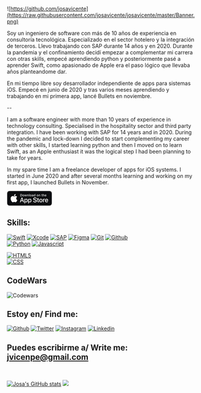 <!--# ![https://github.com/josavicente](https://raw.githubusercontent.com/mouredev/mouredev/master/mouredev_emote.png) Hello, my name Josa -->

![https://github.com/josavicente](https://raw.githubusercontent.com/josavicente/josavicente/master/Banner.png)

Soy un ingeniero de software con más de 10 años de experiencia en consultoría tecnológica. Especializado en el sector hotelero y la integración de terceros. Llevo trabajando con SAP durante 14 años y en 2020. Durante la pandemia y el confinamiento decidí empezar a complementar mi carrera con otras skills, empecé aprendiendo python y posteriormente pasé a aprender Swift, como apasionado de Apple era el paso lógico que llevaba años planteandome dar.

En mi tiempo libre soy desarrollador independiente de apps para sistemas iOS. Empecé en junio de 2020 y tras varios meses aprendiendo y trabajando en mi primera app, lancé Bullets en noviembre.

--

I am a software engineer with more than 10 years of experience in technology consulting. Specialised in the hospitality sector and third party integration. I have been working with SAP for 14 years and in 2020. During the pandemic and lock-down I decided to start complementing my career with other skills, I started learning python and then I moved on to learn Swift, as an Apple enthusiast it was the logical step I had been planning to take for years.

In my spare time I am a freelance developer of apps for iOS systems. I started in June 2020 and after several months learning and working on my first app, I launched Bullets in November.

[![Bullets](https://raw.githubusercontent.com/josavicente/josavicente/master/AppStore.png)](https://apps.apple.com/es/app/bullets/id1536420851)

## Skills:
[![Swift](https://img.shields.io/badge/Swift-FA7343?style=for-the-badge&logo=swift&logoColor=white&labelColor=101010)]()
[![Xcode](https://img.shields.io/badge/Xcode-1575F9?style=for-the-badge&logo=xcode&logoColor=white&labelColor=101010)]()
[![SAP](https://img.shields.io/badge/SAP-6EB5A5?style=for-the-badge&logo=SAP&logoColor=white&labelColor=101010)]()
[![Figma](https://img.shields.io/badge/Figma-5FDED7?style=for-the-badge&logo=Figma&logoColor=white&labelColor=101010)]()
[![Git](https://img.shields.io/badge/git-F05032?style=for-the-badge&logo=git&logoColor=white&labelColor=101010)]()
[![Github](https://img.shields.io/badge/github-181717?style=for-the-badge&logo=github&logoColor=white&labelColor=101010)]()</br>
[![Python](https://img.shields.io/badge/Python-3776AB?style=for-the-badge&logo=Python&logoColor=white&labelColor=101010)]()
[![Javascript](https://img.shields.io/badge/Javascript-F7DF1E?style=for-the-badge&logo=Javascript&logoColor=white&labelColor=101010)]()
<!---[![React](https://img.shields.io/badge/React-61DAFB?style=for-the-badge&logo=React&logoColor=white&labelColor=101010)]()
[![NodeJS](https://img.shields.io/badge/NodeJS-339933?style=for-the-badge&logo=nodedotjs&logoColor=white&labelColor=101010)]()--->
[![HTML5](https://img.shields.io/badge/HTML5-E34F26?style=for-the-badge&logo=html5&logoColor=white&labelColor=101010)]()</br>
[![CSS](https://img.shields.io/badge/CSS3-1572B6?style=for-the-badge&logo=css3&logoColor=white&labelColor=101010)]()</br>

## CodeWars
![Codewars](https://github.r2v.ch/codewars?user=josavicente&name=true&top_languages=true&stroke=%23BB432C)

## Estoy en/ Find me:
[![Github](https://img.shields.io/badge/github-A259FF?style=for-the-badge&logo=Github&logoColor=white&labelColor=101010)](https://github.com/josavicente)
[![Twitter](https://img.shields.io/badge/twitter-52A7CC?style=for-the-badge&logo=Twitter&logoColor=white&labelColor=101010)](https://twitter.com/josavicente)
[![Instagram](https://img.shields.io/badge/instagram-800733?style=for-the-badge&logo=Instagram&logoColor=white&labelColor=101010)](https://www.instagram.com/josavicente/)
[![Linkedin](https://img.shields.io/badge/Linkedin-800733?style=for-the-badge&logo=linkedin&logoColor=white&labelColor=101010)](https://www.linkedin.com/in/jvicenpe/)



## Puedes escribirme a/ Write me: <jvicenpe@gmail.com>
</br>

[![Josa's GitHub stats](https://github-readme-stats.vercel.app/api?username=josavicente)](https://github.com/josavicente)
<img src="https://github-readme-stats.vercel.app/api/top-langs?username=josavicente&layout=compact"/>
